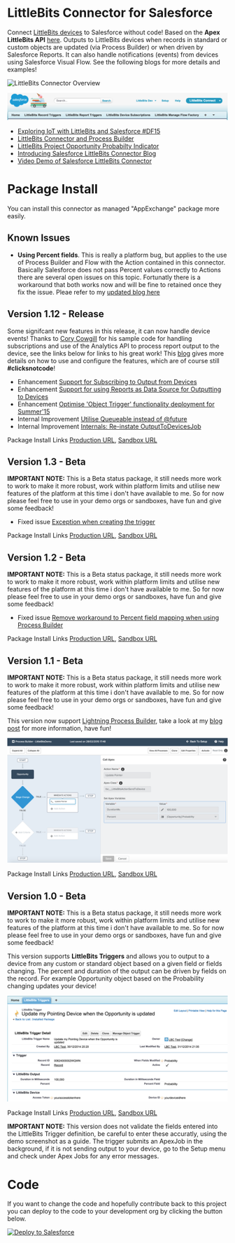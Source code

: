 LittleBits Connector for Salesforce
===================================

Connect [LittleBits devices](http://littlebits.cc/cloud) to Salesforce without code! Based on the **Apex LittleBits API** [here](https://github.com/afawcett/apex-littlebitsapi). Outputs to LittleBits devices when records in standard or custom objects are updated (via Process Builder) or when driven by Salesforce Reports. It can also handle notifications (events) from devices using Salesforce Visual Flow. See the following blogs for more details and examples!

![LittleBits Connector Overview](https://andrewfawcett.files.wordpress.com/2015/08/littlebitsoverview1.png)

![LittleBits Connector Tabs](https://raw.githubusercontent.com/afawcett/littlebits-connector/master/images/LittleBitsTabs.png)

- [Exploring IoT with LittleBits and Salesforce #DF15](http://andyinthecloud.com/2015/08/10/exploring-iot-with-littlebits-and-salesforce-df15/)
- [LittleBits Connector and Process Builder](http://andyinthecloud.com/2015/01/31/controlling-internet-devices-via-lightning-process-builder/)
- [LittleBits Project Opportunity Probabilty Indicator](http://littlebits.cc/projects/salesforce-littlebits-connector-opportunity-probability-indicator)
- [Introducing Salesforce LittleBits Connector Blog](http://andyinthecloud.com/2015/01/02/introducing-the-littlebits-connector-for-salesforce/)
- [Video Demo of Salesforce LittleBits Connector](https://www.youtube.com/watch?v=wFlkhZk6Yo8&feature=youtu.be)

Package Install
===============

You can install this connector as managed "AppExchange" package more easily.

Known Issues
------------

- **Using Percent fields**. This is really a platform bug, but applies to the use of Process Builder and Flow with the Action contained in this connector. Basically Salesforce does not pass Percent values correctly to Actions there are several open issues on this topic. Fortunatly there is a workaround that both works now and will be fine to retained once they fix the issue. Pleae refer to my [updated blog here](http://andyinthecloud.com/2015/01/31/controlling-internet-devices-via-lightning-process-builder/)

Version 1.12 - Release
----------------------

Some signifcant new features in this release, it can now handle device events! Thanks to [Cory Cowgill](https://github.com/corycowgill) for his sample code for handling subscriptions and use of the Analytics API to process report output to the device, see the links below for links to his great work! This [blog](http://andyinthecloud.com/2015/08/10/exploring-iot-with-littlebits-and-salesforce-df15/) gives more details on how to use and configure the features, which are of course still **#clicksnotcode**!

- Enhancement [Support for Subscribing to Output from Devices](https://github.com/afawcett/littlebits-connector/issues/1)
- Enhancement [Support for using Reports as Data Source for Outputting to Devices](https://github.com/afawcett/littlebits-connector/issues/2)
- Enhancement [Optimise 'Object Trigger' functionality deployment for Summer'15](https://github.com/afawcett/littlebits-connector/issues/8)
- Internal Improvement [Utilise Queueable instead of @future](https://github.com/afawcett/littlebits-connector/issues/9)
- Internal Improvement [Internals: Re-instate OutputToDevicesJob](https://github.com/afawcett/littlebits-connector/issues/11)

Package Install Links [Production URL](https://login.salesforce.com/packaging/installPackage.apexp?p0=04t240000005ZF7), [Sandbox URL](https://test.salesforce.com/packaging/installPackage.apexp?p0=04t240000005ZF7)

Version 1.3 - Beta
------------------

**IMPORTANT NOTE:** This is a Beta status package, it still needs more work to work to make it more robust, work within platform limits and utilise new features of the platform at this time i don't have available to me. So for now please feel free to use in your demo orgs or sandboxes, have fun and give some feedback!

- Fixed issue [Exception when creating the trigger](https://github.com/afawcett/littlebits-connector/issues/7)

Package Install Links [Production URL](https://login.salesforce.com/packaging/installPackage.apexp?p0=04t240000004uUv), [Sandbox URL](https://test.salesforce.com/packaging/installPackage.apexp?p0=04t240000004uUv)

Version 1.2 - Beta
------------------

**IMPORTANT NOTE:** This is a Beta status package, it still needs more work to work to make it more robust, work within platform limits and utilise new features of the platform at this time i don't have available to me. So for now please feel free to use in your demo orgs or sandboxes, have fun and give some feedback!

- Fixed issue [Remove workaround to Percent field mapping when using Process Builder](https://github.com/afawcett/littlebits-connector/issues/6)

Package Install Links [Production URL](https://login.salesforce.com/packaging/installPackage.apexp?p0=04t240000004uUq), [Sandbox URL](https://test.salesforce.com/packaging/installPackage.apexp?p0=04t240000004uUq)


Version 1.1 - Beta
------------------

**IMPORTANT NOTE:** This is a Beta status package, it still needs more work to work to make it more robust, work within platform limits and utilise new features of the platform at this time i don't have available to me. So for now please feel free to use in your demo orgs or sandboxes, have fun and give some feedback!

This version now support [Lightning Process Builder](https://help.salesforce.com/HTViewHelpDoc?id=process_overview.htm), take a look at my [blog post](http://andyinthecloud.com/2015/01/31/controlling-internet-devices-via-lightning-process-builder/) for more information, have fun!

![LittleBitsProcessBuilder](https://raw.githubusercontent.com/afawcett/littlebits-connector/master/images/LittleBitsProcessBuilder.png)

Package Install Links [Production URL](https://login.salesforce.com/packaging/installPackage.apexp?p0=04t240000004tdG), [Sandbox URL](https://test.salesforce.com/packaging/installPackage.apexp?p0=04t240000004tdG)

Version 1.0 - Beta
------------------

**IMPORTANT NOTE:** This is a Beta status package, it still needs more work to work to make it more robust, work within platform limits and utilise new features of the platform at this time i don't have available to me. So for now please feel free to use in your demo orgs or sandboxes, have fun and give some feedback!

This version supports **LittleBits Triggers** and allows you to output to a device from any custom or standard object based on a given field or fields changing. The percent and duration of the output can be driven by fields on the record. For example Opportunity object based on the Probability changing updates your device!

![LittleBitsTrigger](https://raw.githubusercontent.com/afawcett/littlebits-connector/master/images/LittleBitsTrigger.png)

Package Install Links [Production URL](https://login.salesforce.com/packaging/installPackage.apexp?p0=04t240000004kmO), [Sandbox URL](https://test.salesforce.com/packaging/installPackage.apexp?p0=04t240000004kmO)

**IMPORTANT NOTE:** This version does not validate the fields entered into the LittleBits Trigger definition, be careful to enter these accuratly, using the demo screenshot as a guide. The trigger submits an ApexJob in the background, if it is not sending output to your device, go to the Setup menu and check under Apex Jobs for any error messages.

Code
====

If you want to change the code and hopefully contribute back to this project you can deploy to the code to your development org by clicking the button below.

<a href="https://githubsfdeploy.herokuapp.com?owner=afawcett&repo=littlebits-connector">
  <img alt="Deploy to Salesforce"
       src="https://raw.githubusercontent.com/afawcett/githubsfdeploy/master/src/main/webapp/resources/img/deploy.png">
</a>
